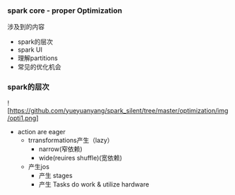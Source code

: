 ### spark core - proper Optimization

涉及到的内容
- spark的层次
- spark UI
- 理解partitions
- 常见的优化机会

### spark的层次
![https://github.com/yueyuanyang/spark_silent/tree/master/optimization/img/opti1.png]

- action are eager
  - trransformations产生（lazy）
    - narrow(窄依赖)
    - wide(reuires shuffle)(宽依赖)
  - 产生jos
    - 产生 stages
     - 产生 Tasks
        do work & utilize hardware
